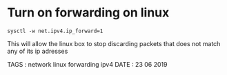 # Turn on forwarding on linux

```
sysctl -w net.ipv4.ip_forward=1
```

This will allow the linux box to stop discarding packets that does not match any of its ip adresses

TAGS : network linux forwarding ipv4
DATE : 23 06 2019
